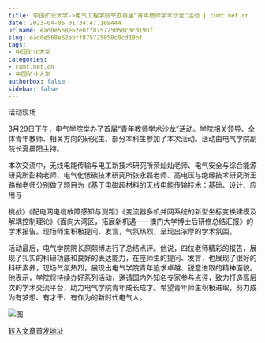 ```yaml
---
title: 中国矿业大学->电气工程学院举办首届“青年教师学术沙龙”活动 | cumt.net.cn
date: 2023-04-05 01:34:47.109444
urlname: ead0e568e62ebff875725058c0cd19bf
slug: ead0e568e62ebff875725058c0cd19bf
tags: 
- 中国矿业大学
categories:
- cumt.net.cn
- 中国矿业大学
authorbox: false
sidebar: false
---
```

活动现场

3月29日下午，电气学院举办了首届“青年教师学术沙龙”活动。学院相关领导、全体青年教师、相关方向的研究生、部分本科生参加了本次活动。活动由电气学院副院长夏晨阳主持。

本次交流中，无线电能传输与电工新技术研究所荣灿灿老师、电气安全与综合能源研究所彭楠老师、电气化低碳技术研究所张永磊老师、高电压与绝缘技术研究所王路伽老师分别做了题目为《基于电磁超材料的无线电能传输技术：基础、设计、应用与
<!--more-->
挑战》《配电网电缆故障感知与测距》《变流器多机并网系统的新型坐标变换建模及解耦控制理论》《面向大湾区，拓展新机遇——澳门大学博士后研修总结汇报》的学术报告。现场师生积极提问、发言，气氛热烈，呈现出浓厚的学术氛围。

活动最后，电气学院院长原熙博进行了总结点评。他说，四位老师精彩的报告，展现了扎实的科研功底和良好的表达能力，在座师生的提问、发言，也展现了很好的科研素养，现场气氛热烈，展现出电气学院青年追求卓越、锐意进取的精神面貌。他表示，学院将持续办好系列活动，邀请国内外知名专家参与点评，致力打造高层次的学术交流平台，助力电气学院青年成长成才。希望青年师生积极进取，努力成为有梦想、有才干、有作为的新时代电气人。

![图](https://xwzx.cumt.edu.cn/_upload/article/images/08/59/4b1dab82432d89c00df21faef61b/6c844a75-b265-441c-b06e-8db1fcd93bb6.jpg)

[转入文章首发地址](https://xwzx.cumt.edu.cn/d1/54/c523a643412/page.htm)